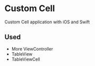# Custom Cell

Custom Cell application with iOS and Swift

## Used

- More ViewController
- TableView
- TableViewCell

